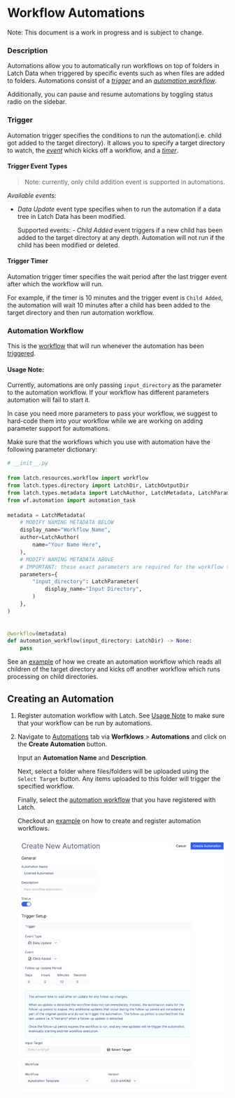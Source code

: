 # Workflow Automations

Note: This document is a work in progress and is subject to change.

### Description

Automations allow you to automatically run workflows on top of folders in Latch Data when triggered by specific events such as when files are added to folders. Automations consist of a [*trigger*](#trigger) and an [*automation workflow*](#automation-workflow).

Additionally, you can pause and resume automations by toggling status radio on the sidebar.

### Trigger

Automation trigger specifies the conditions to run the automation(i.e. child got added to the target directory). It allows you to specify a target directory to watch, the [_event_](#trigger-event-types) which kicks off a workflow, and a [_timer_](#trigger-timer).

#### Trigger Event Types

> Note: currently, only child addition event is supported in automations.

*Available events:*

- _Data Update_ event type specifies when to run the automation if a data tree in Latch Data has been modified.

    Supported events:
        -  _Child Added_ event triggers if a new child has been added to the target directory at any depth. Automation will not run if the child has been modified or deleted.

#### Trigger Timer

Automation trigger timer specifies the wait period after the last trigger event after which the workflow will run.

For example, if the timer is 10 minutes and the trigger event is `Child Added`, the automation will wait 10 minutes after a child has been added to the target directory and then run automation workflow.

### Automation Workflow

This is the [workflow](../basics/what_is_a_workflow.md) that will run whenever the automation has been [triggered](#trigger).

#### Usage Note:
Currently, automations are only passing `input_directory` as the parameter to the automation workflow. If your workflow has different parameters automation will fail to start it.

In case you need more parameters to pass your workflow, we suggest to hard-code them into your workflow while we are working on adding parameter support for automations.

Make sure that the workflows which you use with automation have the following parameter dictionary:

```python
# __init__.py

from latch.resources.workflow import workflow
from latch.types.directory import LatchDir, LatchOutputDir
from latch.types.metadata import LatchAuthor, LatchMetadata, LatchParameter
from wf.automation import automation_task

metadata = LatchMetadata(
    # MODIFY NAMING METADATA BELOW
    display_name="Workflow Name",
    author=LatchAuthor(
        name="Your Name Here",
    ),
    # MODIFY NAMING METADATA ABOVE
    # IMPORTANT: these exact parameters are required for the workflow to work with automations
    parameters={
        "input_directory": LatchParameter(
            display_name="Input Directory",
        )
    },
)


@workflow(metadata)
def automation_workflow(input_directory: LatchDir) -> None:
    pass
```

See an [example](automation-usecase.md) of how we create an automation workflow which reads all children of the target directory and kicks off another workflow which runs processing on child directories.

## Creating an Automation

1. Register automation workflow with Latch. See [Usage Note](#usage-note) to make sure that your workflow can be run by automations.

2. Navigate to [Automations](https://console.latch.bio/automations) tab via **Worfklows** > **Automations** and click on the **Create Automation** button.

    Input an **Automation Name** and **Description**.

    Next, select a folder where files/folders will be uploaded using the `Select Target` button. Any items uploaded to this folder will trigger the specified workflow.

    Finally, select the [automation workflow](#automation-workflow) that you have registered with Latch.

    Checkout an [example](automation-usecase.md) on how to create and register automation workflows.

    ![Create Automation Example](../assets/automation/create-automation-example.png)
